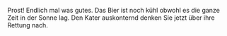 Prost! Endlich mal was gutes. Das Bier ist noch kühl
obwohl es die ganze Zeit in der Sonne lag.
Den Kater auskonternd denken Sie jetzt über ihre Rettung nach.